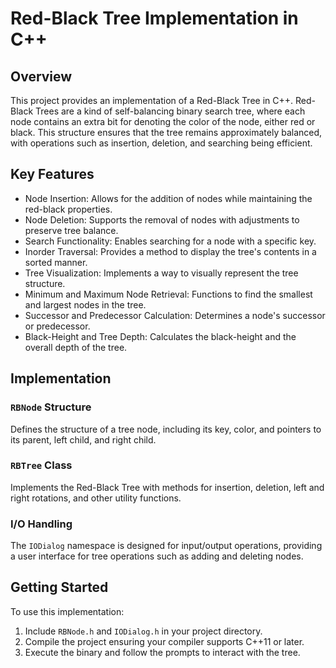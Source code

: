 # Red-Black Tree Implementation in C++

## Overview

This project provides an implementation of a Red-Black Tree in C++. Red-Black Trees are a kind of self-balancing binary search tree, where each node contains an extra bit for denoting the color of the node, either red or black. This structure ensures that the tree remains approximately balanced, with operations such as insertion, deletion, and searching being efficient.

## Key Features

- Node Insertion: Allows for the addition of nodes while maintaining the red-black properties.
- Node Deletion: Supports the removal of nodes with adjustments to preserve tree balance.
- Search Functionality: Enables searching for a node with a specific key.
- Inorder Traversal: Provides a method to display the tree's contents in a sorted manner.
- Tree Visualization: Implements a way to visually represent the tree structure.
- Minimum and Maximum Node Retrieval: Functions to find the smallest and largest nodes in the tree.
- Successor and Predecessor Calculation: Determines a node's successor or predecessor.
- Black-Height and Tree Depth: Calculates the black-height and the overall depth of the tree.

## Implementation

### `RBNode` Structure

Defines the structure of a tree node, including its key, color, and pointers to its parent, left child, and right child.

### `RBTree` Class

Implements the Red-Black Tree with methods for insertion, deletion, left and right rotations, and other utility functions.

### I/O Handling

The `IODialog` namespace is designed for input/output operations, providing a user interface for tree operations such as adding and deleting nodes.

## Getting Started

To use this implementation:

1. Include `RBNode.h` and `IODialog.h` in your project directory.
2. Compile the project ensuring your compiler supports C++11 or later.
3. Execute the binary and follow the prompts to interact with the tree.